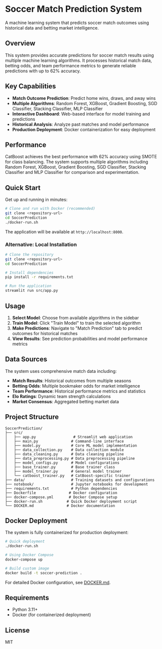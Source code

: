 # Soccer Match Prediction System

A machine learning system that predicts soccer match outcomes using historical data and betting market intelligence.

## Overview

This system provides accurate predictions for soccer match results using multiple machine learning algorithms. It processes historical match data, betting odds, and team performance metrics to generate reliable predictions with up to 62% accuracy.

## Key Capabilities

- **Match Outcome Prediction**: Predict home wins, draws, and away wins
- **Multiple Algorithms**: Random Forest, XGBoost, Gradient Boosting, SGD Classifier, Stacking Classifier, MLP Classifier
- **Interactive Dashboard**: Web-based interface for model training and predictions
- **Historical Analysis**: Analyze past matches and model performance
- **Production Deployment**: Docker containerization for easy deployment

## Performance

CatBoost achieves the best performance with 62% accuracy using SMOTE for class balancing. The system supports multiple algorithms including Random Forest, XGBoost, Gradient Boosting, SGD Classifier, Stacking Classifier and MLP Classifier for comparison and experimentation.

## Quick Start

Get up and running in minutes:

```bash
# Clone and run with Docker (recommended)
git clone <repository-url>
cd SoccerPrediction
./docker-run.sh
```

The application will be available at `http://localhost:8000`.

### Alternative: Local Installation

```bash
# Clone the repository
git clone <repository-url>
cd SoccerPrediction

# Install dependencies
pip install -r requirements.txt

# Run the application
streamlit run src/app.py
```

## Usage

1. **Select Model**: Choose from available algorithms in the sidebar
2. **Train Model**: Click "Train Model" to train the selected algorithm
3. **Make Predictions**: Navigate to "Match Prediction" tab to predict outcomes for historical matches
4. **View Results**: See prediction probabilities and model performance metrics

## Data Sources

The system uses comprehensive match data including:

- **Match Results**: Historical outcomes from multiple seasons
- **Betting Odds**: Multiple bookmaker odds for market intelligence
- **Team Performance**: Historical performance metrics and statistics
- **Elo Ratings**: Dynamic team strength calculations
- **Market Consensus**: Aggregated betting market data

## Project Structure

```
SoccerPrediction/
├── src/
│   ├── app.py                 # Streamlit web application
│   ├── main.py               # Command-line interface
│   ├── model.py              # Core ML model implementation
│   ├── data_collection.py    # Data collection module
│   ├── data_cleaning.py      # Data cleaning pipeline
│   ├── data_preprocessing.py # Data preprocessing pipeline
│   ├── model_configs.py      # Model configurations
│   ├── base_trainer.py       # Base trainer class
│   ├── model_trainer.py      # General model trainer
│   └── catboost_trainer.py   # CatBoost-specific trainer
├── data/                     # Training datasets and configurations
├── notebook/                 # Jupyter notebooks for development
├── requirements.txt          # Python dependencies
├── Dockerfile               # Docker configuration
├── docker-compose.yml       # Docker Compose setup
├── docker-run.sh           # Quick Docker deployment script
└── DOCKER.md               # Docker documentation
```

## Docker Deployment

The system is fully containerized for production deployment:

```bash
# Quick deployment
./docker-run.sh

# Using Docker Compose
docker-compose up

# Build custom image
docker build -t soccer-prediction .
```

For detailed Docker configuration, see [DOCKER.md](DOCKER.md).

## Requirements

- Python 3.11+
- Docker (for containerized deployment)

## License

MIT
